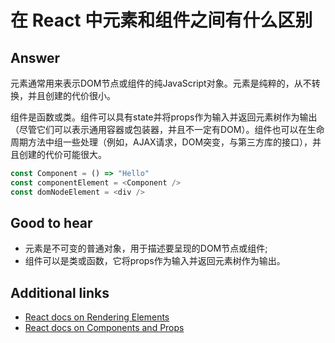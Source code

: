 # 在 React 中元素和组件之间有什么区别

## Answer

元素通常用来表示DOM节点或组件的纯JavaScript对象。元素是纯粹的，从不转换，并且创建的代价很小。

组件是函数或类。组件可以具有state并将props作为输入并返回元素树作为输出（尽管它们可以表示通用容器或包装器，并且不一定有DOM）。组件也可以在生命周期方法中组一些处理（例如，AJAX请求，DOM突变，与第三方库的接口），并且创建的代价可能很大。

```js
const Component = () => "Hello"
const componentElement = <Component />
const domNodeElement = <div />
```

## Good to hear

* 元素是不可变的普通对象，用于描述要呈现的DOM节点或组件;
* 组件可以是类或函数，它将props作为输入并返回元素树作为输出。

## Additional links

* [React docs on Rendering Elements](https://reactjs.org/docs/rendering-elements.html)
* [React docs on Components and Props](https://reactjs.org/docs/components-and-props.html)

<!-- tags: (react,javascript) -->

<!-- expertise: (0) -->
